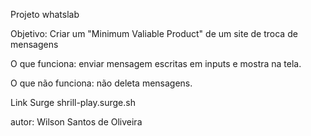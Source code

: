 Projeto whatslab

Objetivo: Criar um "Minimum Valiable Product" de um site de troca de mensagens

O que funciona:
enviar mensagem escritas em inputs e mostra na tela.

O que não funciona:
não deleta mensagens.

Link Surge
shrill-play.surge.sh

autor: Wilson Santos de Oliveira
